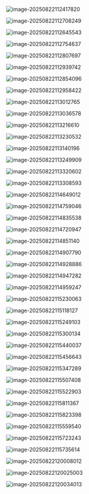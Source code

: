 ![image-20250822112417820](readmem%20(2).assets/image-20250822112417820.png)



![image-20250822112708249](readmem%20(2).assets/image-20250822112708249.png)





![image-20250822112645543](readmem%20(2).assets/image-20250822112645543.png)

![image-20250822112754637](readmem%20(2).assets/image-20250822112754637.png)

![image-20250822112807697](readmem%20(2).assets/image-20250822112807697.png)



![image-20250822112939742](readmem%20(2).assets/image-20250822112939742.png)





![image-20250822112854096](readmem%20(2).assets/image-20250822112854096.png)

![image-20250822112958422](readmem%20(2).assets/image-20250822112958422.png)

![image-20250822113012765](readmem%20(2).assets/image-20250822113012765.png)





![image-20250822113036578](readmem%20(2).assets/image-20250822113036578.png)



![image-20250822113216610](readmem%20(2).assets/image-20250822113216610.png)



![image-20250822113230532](readmem%20(2).assets/image-20250822113230532.png)

![image-20250822113140196](readmem%20(2).assets/image-20250822113140196.png)

![image-20250822113249909](readmem%20(2).assets/image-20250822113249909.png)



![image-20250822113320602](readmem%20(2).assets/image-20250822113320602.png)

![image-20250822113308593](readmem%20(2).assets/image-20250822113308593.png)





![image-20250822114649012](readmem%20(2).assets/image-20250822114649012.png)

![image-20250822114759046](readmem%20(2).assets/image-20250822114759046.png)



![image-20250822114835538](readmem%20(2).assets/image-20250822114835538.png)



![image-20250822114720947](readmem%20(2).assets/image-20250822114720947.png)

![image-20250822114851140](readmem%20(2).assets/image-20250822114851140.png)

![image-20250822114907790](readmem%20(2).assets/image-20250822114907790.png)

![image-20250822114928886](readmem%20(2).assets/image-20250822114928886.png)

![image-20250822114947282](readmem%20(2).assets/image-20250822114947282.png)

![image-20250822114959247](readmem%20(2).assets/image-20250822114959247.png)

![image-20250822115230063](readmem%20(2).assets/image-20250822115230063.png)







![image-20250822115118127](readmem%20(2).assets/image-20250822115118127.png)

![image-20250822115249103](readmem%20(2).assets/image-20250822115249103.png)





![image-20250822115300134](readmem%20(2).assets/image-20250822115300134.png)

![image-20250822115440037](readmem%20(2).assets/image-20250822115440037.png)

![image-20250822115456643](readmem%20(2).assets/image-20250822115456643.png)





![image-20250822115347289](readmem%20(2).assets/image-20250822115347289.png)

![image-20250822115507408](readmem%20(2).assets/image-20250822115507408.png)





![image-20250822115522903](readmem%20(2).assets/image-20250822115522903.png)

![image-20250822115811367](readmem%20(2).assets/image-20250822115811367.png)

![image-20250822115823398](readmem%20(2).assets/image-20250822115823398.png)





![image-20250822115559540](readmem%20(2).assets/image-20250822115559540.png)



![image-20250822115723243](readmem%20(2).assets/image-20250822115723243.png)

![image-20250822115735614](readmem%20(2).assets/image-20250822115735614.png)





![image-20250822120008012](readmem%20(2).assets/image-20250822120008012.png)

![image-20250822120025003](readmem%20(2).assets/image-20250822120025003.png)

![image-20250822120034013](readmem%20(2).assets/image-20250822120034013.png)